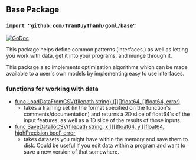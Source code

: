 ## Base Package
### `import "github.com/TranDuyThanh/goml/base"`

[![GoDoc](https://godoc.org/github.com/TranDuyThanh/goml/base?status.svg)](https://godoc.org/github.com/TranDuyThanh/goml/base)

This package helps define common patterns (interfaces,) as well as letting you work with data, get it into your programs, and munge through it.

This package also implements optimization algorithms which can be made available to a user's own models by implementing easy to use interfaces.

### functions for working with data

- [func LoadDataFromCSV(filepath string) ([][]float64, []float64, error)](data.go)
  * takes a training set (in the format specified on the function's comments/documentation) and returns a 2D slice of float64's of the input features, as well as a 1D slice of the results of those inputs.
- [func SaveDataToCSV(filepath string, x [][]float64, y []float64, highPrecision bool) error](data.go)
  * takes datasets you might have within the memory and save them to disk. Could be useful if you edit data within a program and want to save a new version of that somewhere.
